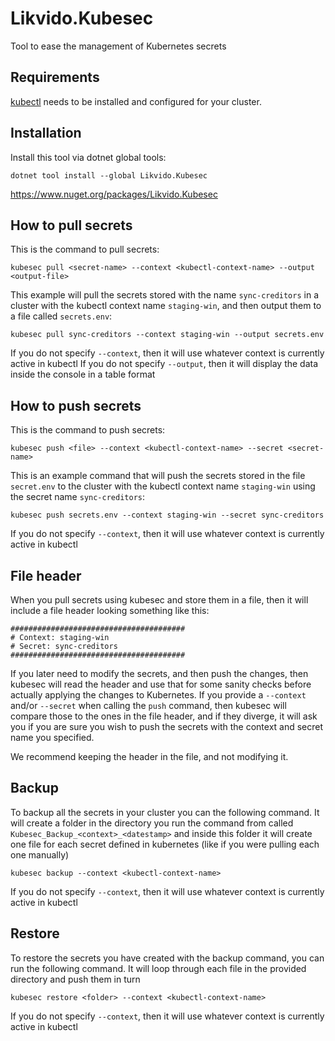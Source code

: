 # Likvido.Kubesec
Tool to ease the management of Kubernetes secrets

## Requirements
[kubectl](https://kubernetes.io/docs/tasks/tools/install-kubectl/) needs to be installed and configured for your cluster.

## Installation
Install this tool via dotnet global tools:
```
dotnet tool install --global Likvido.Kubesec
```

https://www.nuget.org/packages/Likvido.Kubesec

## How to pull secrets

This is the command to pull secrets:
```
kubesec pull <secret-name> --context <kubectl-context-name> --output <output-file>
```

This example will pull the secrets stored with the name `sync-creditors` in a cluster with the kubectl context name `staging-win`, and then output them to a file called `secrets.env`:
```
kubesec pull sync-creditors --context staging-win --output secrets.env
```

If you do not specify `--context`, then it will use whatever context is currently active in kubectl
If you do not specify `--output`, then it will display the data inside the console in a table format

## How to push secrets

This is the command to push secrets:
```
kubesec push <file> --context <kubectl-context-name> --secret <secret-name>
```

This is an example command that will push the secrets stored in the file `secret.env` to the cluster with the kubectl context name `staging-win` using the secret name `sync-creditors`:
```
kubesec push secrets.env --context staging-win --secret sync-creditors
```

If you do not specify `--context`, then it will use whatever context is currently active in kubectl

## File header

When you pull secrets using kubesec and store them in a file, then it will include a file header looking something like this:
```
#######################################
# Context: staging-win
# Secret: sync-creditors
#######################################
```

If you later need to modify the secrets, and then push the changes, then kubesec will read the header and use that for some sanity checks before actually applying the changes to Kubernetes. If you provide a `--context` and/or `--secret` when calling the `push` command, then kubesec will compare those to the ones in the file header, and if they diverge, it will ask you if you are sure you wish to push the secrets with the context and secret name you specified.

We recommend keeping the header in the file, and not modifying it.

## Backup

To backup all the secrets in your cluster you can the following command. It will create a folder in the directory you run the command from called `Kubesec_Backup_<context>_<datestamp>` and inside this folder it will create one file for each secret defined in kubernetes (like if you were pulling each one manually)

```
kubesec backup --context <kubectl-context-name>
```

If you do not specify `--context`, then it will use whatever context is currently active in kubectl

## Restore

To restore the secrets you have created with the backup command, you can run the following command. It will loop through each file in the provided directory and push them in turn

```
kubesec restore <folder> --context <kubectl-context-name>
```

If you do not specify `--context`, then it will use whatever context is currently active in kubectl
